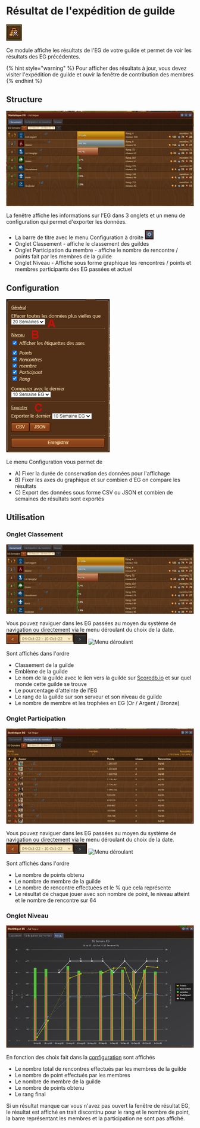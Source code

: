 # Résultat de l'expédition de guilde

![Icône](./.images/icon.png)

Ce module affiche les résultats de l'EG de votre guilde et permet de voir les résultats des EG précédentes.

{% hint style="warning" %}
Pour afficher des résultats à jour, vous devez visiter l'expédition de guilde et ouvir la fenêtre de contribution des membres
{% endhint %}

## Structure

![Structure](./.images/structure.png)

La fenêtre affiche les informations sur l'EG dans 3 onglets et un menu de configuration qui permet d'exporter les données.


* La barre de titre avec le menu Configuration à droite ![](./.images/Icon_param.png)
* Onglet Classement - affiche le classement des guildes
* Onglet Participation du membre - affiche le nombre de rencontre / points fait par les membres de la guilde
* Onglet Niveau - Affiche sous forme graphique les rencontres / points et membres participants des EG passées et actuel

## <a name="Configuration"></a>Configuration

![Configuration](./.images/parametre.png)

Le menu Configuration vous permet de 
* A) Fixer la durée de conservation des données pour l'affichage
* B) Fixer les axes du graphique et sur combien d'EG on compare les résultats
* C) Export des données sous forme CSV ou JSON et combien de semaines de résultats sont exportés

## Utilisation

### Onglet Classement

![Classement](./.images/classement.png)

Vous pouvez naviguer dans les EG passées au moyen du système de navigation ou directement via le menu déroulant du choix de la date.
![Navigation](./.images/navigation.png)
![Menu déroulant](./images/navigation.png)


Sont affichés dans l'ordre 

* Classement de la guilde
* Emblème de la guilde
* Le nom de la guilde avec le lien vers la guilde sur [Scoredb.io](https://foe.scoredb.io) et sur quel monde cette guilde se trouve
* Le pourcentage d'atteinte de l'EG
* Le rang de la guilde sur son serveur et son niveau de guilde
* Le nombre de membre et les trophées en EG (Or / Argent / Bronze)


### Onglet Participation

![Participation du membre](./.images/participation.png)

Vous pouvez naviguer dans les EG passées au moyen du système de navigation ou directement via le menu déroulant du choix de la date.
![Navigation](./.images/navigation.png)
![Menu déroulant](./images/navigation.png)

Sont affichés dans l'ordre

* Le nombre de points obtenu
* Le nombre de membre de la guilde
* Le nombre de rencontre effectuées et le % que cela représente
* Le résultat de chaque jouer avec son nombre de point, le niveau atteint et le nombre de rencontre sur 64

### Onglet Niveau

![Comparaison des niveaux](./.images/niveau.png)

En fonction des choix fait dans la [configuration](#Configuration) sont affichés

* Le nombre total de rencontres effectués par les membres de la guilde
* Le nombre de point effectués par les membres
* Le nombre de membre de la guilde
* Le nombre de points obtenu
* Le rang final

Si un résultat manque car vous n'avez pas ouvert la fenêtre de résultat EG, le résultat est affiché en trait discontinu pour le rang et le nombre de point, la barre représentant les membres et la participation ne sont pas affiché.